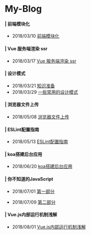 # My-Blog

#### | 前端模块化
  - 2018/03/10 [前端模块化](https://github.com/ZengTianShengZ/My-Blog/tree/master/%E5%89%8D%E7%AB%AF%E6%A8%A1%E5%9D%97%E5%8C%96)

#### | Vue 服务端渲染 ssr   
  - 2018/03/17 [Vue 服务端渲染 ssr ](https://github.com/ZengTianShengZ/My-Blog/tree/master/%E6%9C%8D%E5%8A%A1%E7%AB%AF%E6%B8%B2%E6%9F%93-Vue-ssr)

#### | 设计模式  
  - 2018/03/21 [知识准备](https://github.com/ZengTianShengZ/My-Blog/blob/master/%E8%AE%BE%E8%AE%A1%E6%A8%A1%E5%BC%8F/section-1%C2%B7%E5%9F%BA%E7%A1%80%E7%9F%A5%E8%AF%86.md)
  - 2018/03/29 [一些常用的设计模式](https://github.com/ZengTianShengZ/My-Blog/blob/master/%E8%AE%BE%E8%AE%A1%E6%A8%A1%E5%BC%8F/section-2%C2%B7%E8%AE%BE%E8%AE%A1%E6%A8%A1%E5%BC%8F-1.md)

#### | 浏览器文件上传  
  - 2018/05/08 [浏览器文件上传](https://github.com/ZengTianShengZ/My-Blog/blob/master/%E6%B5%8F%E8%A7%88%E5%99%A8%E6%96%87%E4%BB%B6%E4%B8%8A%E4%BC%A0/README.md)

#### | ESLint配置指南   
  - 2018/05/13 [ESLint配置指南](https://github.com/ZengTianShengZ/My-Blog/blob/master/ESLint%E9%85%8D%E7%BD%AE%E6%8C%87%E5%8D%97/README.md)

#### | koa搭建后台应用   
  - 2018/06/20 [koa搭建后台应用](https://github.com/ZengTianShengZ/My-Blog/tree/master/koa2%E6%90%AD%E5%BB%BA%E5%90%8E%E5%8F%B0%E5%BA%94%E7%94%A8)

#### | 你不知道的JavaScript 
  - 2018/07/01 [第一部分](https://github.com/ZengTianShengZ/My-Blog/tree/master/%E4%BD%A0%E4%B8%8D%E7%9F%A5%E9%81%93%E7%9A%84JavaScript/%E7%AC%AC%E4%B8%80%E9%83%A8%E5%88%86)

  - 2018/07/09 [第二部分](https://github.com/ZengTianShengZ/My-Blog/tree/master/%E4%BD%A0%E4%B8%8D%E7%9F%A5%E9%81%93%E7%9A%84JavaScript/%E7%AC%AC%E4%BA%8C%E9%83%A8%E5%88%86)
  
#### | Vue.js内部运行机制浅解
  - 2018/08/01 [Vue.js内部运行机制浅解](https://github.com/ZengTianShengZ/My-Blog/tree/master/Vue.js%E5%86%85%E9%83%A8%E8%BF%90%E8%A1%8C%E6%9C%BA%E5%88%B6%E6%B5%85%E8%A7%A3)
  
